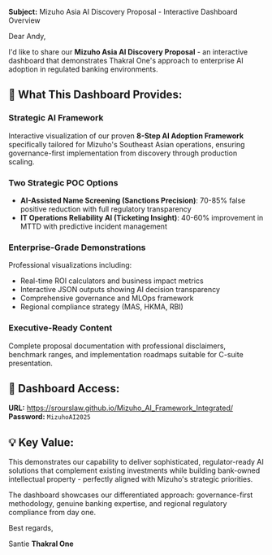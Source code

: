 **Subject:** Mizuho Asia AI Discovery Proposal - Interactive Dashboard Overview

Dear Andy,

I'd like to share our **Mizuho Asia AI Discovery Proposal** - an interactive dashboard that demonstrates Thakral One's approach to enterprise AI adoption in regulated banking environments.

## 🎯 **What This Dashboard Provides:**

### **Strategic AI Framework**
Interactive visualization of our proven **8-Step AI Adoption Framework** specifically tailored for Mizuho's Southeast Asian operations, ensuring governance-first implementation from discovery through production scaling.

### **Two Strategic POC Options**
- **AI-Assisted Name Screening (Sanctions Precision)**: 70-85% false positive reduction with full regulatory transparency
- **IT Operations Reliability AI (Ticketing Insight)**: 40-60% improvement in MTTD with predictive incident management

### **Enterprise-Grade Demonstrations**
Professional visualizations including:
- Real-time ROI calculators and business impact metrics
- Interactive JSON outputs showing AI decision transparency
- Comprehensive governance and MLOps framework
- Regional compliance strategy (MAS, HKMA, RBI)

### **Executive-Ready Content**
Complete proposal documentation with professional disclaimers, benchmark ranges, and implementation roadmaps suitable for C-suite presentation.

## 🔐 **Dashboard Access:**
**URL:** https://srourslaw.github.io/Mizuho_AI_Framework_Integrated/
**Password:** `MizuhoAI2025`

## 💡 **Key Value:**
This demonstrates our capability to deliver sophisticated, regulator-ready AI solutions that complement existing investments while building bank-owned intellectual property - perfectly aligned with Mizuho's strategic priorities.

The dashboard showcases our differentiated approach: governance-first methodology, genuine banking expertise, and regional regulatory compliance from day one.

Best regards,

Santie
**Thakral One**